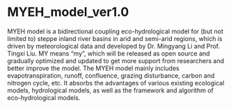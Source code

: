 # MYEH_model_ver1.0
MYEH model is a bidirectional coupling eco-hydrological model for (but not limited to) steppe inland river basins in arid and semi-arid regions, which is driven by meteorological data and developed by Dr. Mingyang Li and Prof. Tingxi Liu. MY means “my”, which will be released as open source and gradually optimized and updated to get more support from researchers and better improve the model. The MYEH model mainly includes evapotranspiration, runoff, confluence, grazing disturbance, carbon and nitrogen cycle, etc. It absorbs the advantages of various existing ecological models, hydrological models, as well as the framework and algorithm of eco-hydrological models.
